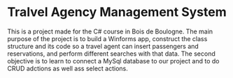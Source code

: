 # Tralvel Agency Management System

This is a project made for the C# course in Bois de Boulogne.
The main purpose of the project is to build a Winforms app, construct the class structure and its code so a travel agent can insert passengers and reservations, and perform different searches with that data.
The second objective is to learn to connect a MySql database to our project and to do CRUD adctions as well ass select actions.
